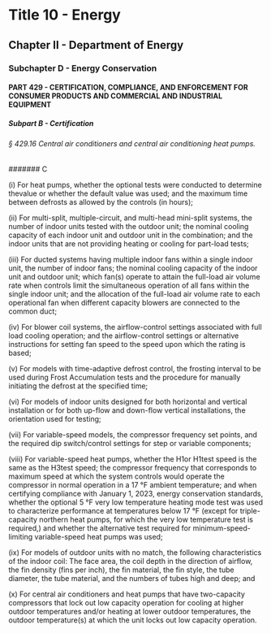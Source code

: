 
# Title 10 - Energy
## Chapter II - Department of Energy
### Subchapter D - Energy Conservation
#### PART 429 - CERTIFICATION, COMPLIANCE, AND ENFORCEMENT FOR CONSUMER PRODUCTS AND COMMERCIAL AND INDUSTRIAL EQUIPMENT
##### Subpart B - Certification
###### § 429.16 Central air conditioners and central air conditioning heat pumps.
####### C

(i) For heat pumps, whether the optional tests were conducted to determine thevalue or whether the default value was used; and the maximum time between defrosts as allowed by the controls (in hours);

(ii) For multi-split, multiple-circuit, and multi-head mini-split systems, the number of indoor units tested with the outdoor unit; the nominal cooling capacity of each indoor unit and outdoor unit in the combination; and the indoor units that are not providing heating or cooling for part-load tests;

(iii) For ducted systems having multiple indoor fans within a single indoor unit, the number of indoor fans; the nominal cooling capacity of the indoor unit and outdoor unit; which fan(s) operate to attain the full-load air volume rate when controls limit the simultaneous operation of all fans within the single indoor unit; and the allocation of the full-load air volume rate to each operational fan when different capacity blowers are connected to the common duct;

(iv) For blower coil systems, the airflow-control settings associated with full load cooling operation; and the airflow-control settings or alternative instructions for setting fan speed to the speed upon which the rating is based;

(v) For models with time-adaptive defrost control, the frosting interval to be used during Frost Accumulation tests and the procedure for manually initiating the defrost at the specified time;

(vi) For models of indoor units designed for both horizontal and vertical installation or for both up-flow and down-flow vertical installations, the orientation used for testing;

(vii) For variable-speed models, the compressor frequency set points, and the required dip switch/control settings for step or variable components;

(viii) For variable-speed heat pumps, whether the H1or H1test speed is the same as the H3test speed; the compressor frequency that corresponds to maximum speed at which the system controls would operate the compressor in normal operation in a 17 &#xB0;F ambient temperature; and when certifying compliance with January 1, 2023, energy conservation standards, whether the optional 5 &#xB0;F very low temperature heating mode test was used to characterize performance at temperatures below 17 &#xB0;F (except for triple-capacity northern heat pumps, for which the very low temperature test is required,) and whether the alternative test required for minimum-speed-limiting variable-speed heat pumps was used;

(ix) For models of outdoor units with no match, the following characteristics of the indoor coil: The face area, the coil depth in the direction of airflow, the fin density (fins per inch), the fin material, the fin style, the tube diameter, the tube material, and the numbers of tubes high and deep; and

(x) For central air conditioners and heat pumps that have two-capacity compressors that lock out low capacity operation for cooling at higher outdoor temperatures and/or heating at lower outdoor temperatures, the outdoor temperature(s) at which the unit locks out low capacity operation.
